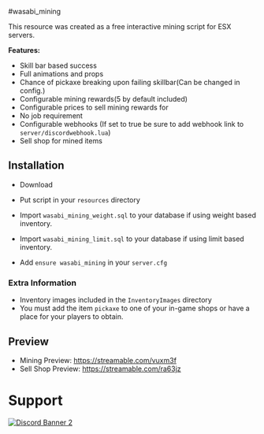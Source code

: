 #wasabi_mining

This resource was created as a free interactive mining script for ESX servers.

<b>Features:</b>
- Skill bar based success
- Full animations and props
- Chance of pickaxe breaking upon failing skillbar(Can be changed in config.)
- Configurable mining rewards(5 by default included)
- Configurable prices to sell mining rewards for
- No job requirement
- Configurable webhooks (If set to true be sure to add webhook link to `server/discordwebhook.lua`)
- Sell shop for mined items


## Installation

- Download 
- Put script in your `resources` directory


- Import `wasabi_mining_weight.sql` to your database if using weight based inventory.
- Import `wasabi_mining_limit.sql` to your database if using limit based inventory.


- Add `ensure wasabi_mining` in your `server.cfg`

### Extra Information
- Inventory images included in the `InventoryImages` directory
- You must add the item `pickaxe` to one of your in-game shops or have a place for your players to obtain.

## Preview
- Mining Preview: https://streamable.com/vuxm3f
- Sell Shop Preview: https://streamable.com/ra63jz
# Support
<a href='https://discord.gg/79zjvy4JMs'>![Discord Banner 2](https://discordapp.com/api/guilds/1025493337031049358/widget.png?style=banner2)</a>
